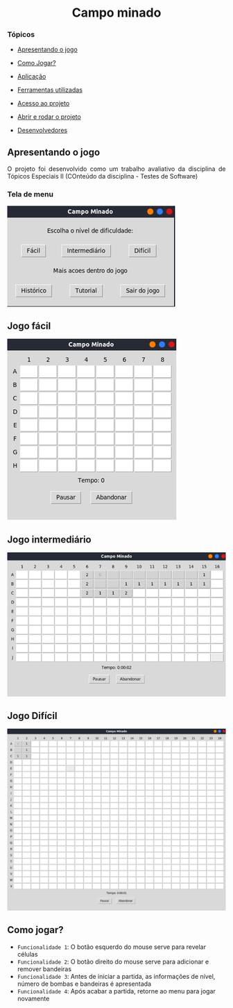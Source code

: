 <h1 align="center"> Campo minado </h1>

### Tópicos 

- [Apresentando o jogo](#apresentando-o-jogo)

- [Como Jogar?](#como-jogar?)

- [Aplicação](#aplicação)

- [Ferramentas utilizadas](#ferramentas-utilizadas)

- [Acesso ao projeto](#acesso-ao-projeto)

- [Abrir e rodar o projeto](#abrir-e-rodar-o-projeto)

- [Desenvolvedores](#desenvolvedores)

## Apresentando o jogo

<p align="justify">
O projeto foi desenvolvido como um trabalho avaliativo da disciplina de Tópicos Especiais II (COnteúdo da disciplina - Testes de Software)

### Tela de menu

![Tela de menu.](./menu.png)

## Jogo fácil
![Tela do jogo nom modo fácil.](./facil.png)

## Jogo intermediário
![Tela do jogo nom modo fácil.](./intermediario.png)

## Jogo Difícil
![Tela do jogo nom modo fácil.](./dificil.png)

</p>

## Como jogar?

- `Funcionalidade 1`: O botão esquerdo do mouse serve para revelar células
- `Funcionalidade 2`: O botão direito do mouse serve para adicionar e remover bandeiras
- `Funcionalidade 3`: Antes de iniciar a partida, as informações de nível, número de bombas e bandeiras é apresentada
- `Funcionalidade 4`: Após acabar a partida, retorne ao menu para jogar novamente
